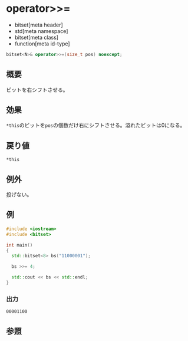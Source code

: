 # operator>>=
* bitset[meta header]
* std[meta namespace]
* bitset[meta class]
* function[meta id-type]

```cpp
bitset<N>& operator>>=(size_t pos) noexcept;
```

## 概要
ビットを右シフトさせる。


## 効果
`*this`のビットを`pos`の個数だけ右にシフトさせる。溢れたビットは0になる。


## 戻り値
`*this`


## 例外
投げない。


## 例
```cpp example
#include <iostream>
#include <bitset>

int main()
{
  std::bitset<8> bs("11000001");

  bs >>= 4;

  std::cout << bs << std::endl;
}
```

### 出力
```
00001100
```


## 参照

